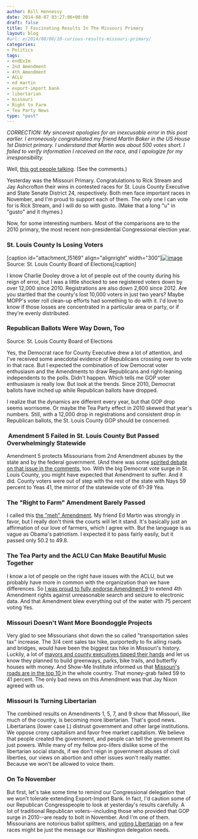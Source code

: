 ```yaml
---
author: Bill Hennessy
date: 2014-08-07 03:27:06+00:00
draft: false
title: 7 Fascinating Results In The Missouri Primary
layout: blog
#url: e/2014/08/06/10-curious-results-missouri-primary/
categories:
- Politics
tags:
- endExIm
- 2nd Amendment
- 4th Amendment
- ACLU
- ed martin
- export-import bank
- libertarian
- missouri
- Right to Farm
- Tea Party News
type: "post"
---
```


_CORRECTION: My sincerest apologies for an inexcusable error in this post earlier. I erroneously congratulated my friend Martin Baker in the US House 1st District primary. I understand that Martin was about 500 votes short. I failed to verify information I received on the race, and I apologize for my irresponsibility._

Well, [this got people talking](https://hennessysview.com/2014/08/05/hell-missouris-2nd-congressional-district/). (See the comments.)

Yesterday was the Missouri Primary. Congratulations to Rick Stream and Jay Ashcrofton their wins in contested races for St. Louis County Executive and State Senate District 24, respectively. Both men face important races in November, and I'm proud to support each of them. The only one I can vote for is Rick Stream, and I will do so with gusto. (Make that a long "u" in "gusto" and it rhymes.)

Now, for some interesting numbers. Most of the comparisons are to the 2010 primary, the most recent non-presidential Congressional election year.



### St. Louis County Is Losing Voters



[caption id="attachment_15169" align="alignright" width="300"][![image](https://hennessysview.com/wp-content/uploads/2014/08/image-300x185.png)
](https://hennessysview.com/wp-content/uploads/2014/08/image.png) Source: St. Louis County Board of Elections[/caption]

I know Charlie Dooley drove a lot of people out of the county during his reign of error, but I was a little shocked to see
registered voters down by over 12,000 since 2010. Registrations are also down 2,600 since 2012. Are you startled that the county's lost 10,000 voters in just two years? Maybe MOPP's voter roll clean-up efforts had something to do with it. I'd love to know if those losses are concentrated in a particular area or party, or if they're evenly distributed.



### Republican Ballots Were Way Down, Too





Source: St. Louis County Board of Elections

Yes, the Democrat race for County Executive drew a lot of attention, and I've received some anecdotal evidence of Republicans crossing over to vote in that race. But I expected the combination of low Democrat voter enthusiasm and the Amendments to draw Republicans and right-leaning independents to the polls. Didn't happen. Which tells me GOP voter enthusiasm is really low. But look at the trends. Since 2010, Democrat ballots have inched up while Republican ballots have dropped.

I realize that the dynamics are different every year, but that GOP drop seems worrisome. Or maybe the Tea Party effect in 2010 skewed that year's numbers. Still, with a 12,000 drop in registrations and consistent drop in Republican ballots, the St. Louis County GOP should be concerned.



###  Amendment 5 Failed in St. Louis County But Passed Overwhelmingly Statewide



Amendment 5 protects Missourians from 2nd Amendment abuses by the state and by the federal government. (And there was some [spirited debate on that issue in the comments](https://hennessysview.com/2014/07/31/im-voting-august-5-primary-printable-grid-ballot-initiatives/), too. With the big Democrat vote surge in St. Louis County, you might have expected that Amendment to suffer. And it did. County voters were out of step with the rest of the state with Nays 59 percent to Yeas 41, the mirror of the statewide vote of 61-39 Yea.



### The "Right to Farm" Amendment Barely Passed



I called this [the "meh" Amendment](https://hennessysview.com/2014/07/31/im-voting-august-5-primary-printable-grid-ballot-initiatives/). My friend Ed Martin was strongly in favor, but I really don't think the courts will let it stand. It's basically just an affirmation of our love of farmers, which I agree with. But the language is as vague as Obama's patriotism. I expected it to pass fairly easily, but it passed only 50.2 to 49.8.



### The Tea Party and the ACLU Can Make Beautiful Music Together



I know a lot of people on the right have issues with the ACLU, but we probably have more in common with the organization than we have differences. So [I was proud to fully endorse Amendment 9](https://hennessysview.com/2014/07/24/can-reclaim-4th-amendment-5th-august/) to extend 4th Amendment rights against unreasonable search and seizure to electronic data. And that Amendment blew everything out of the water with 75 percent voting Yes.



### Missouri Doesn't Want More Boondoggle Projects



Very glad to see Missourians shot down the so called "transportation sales tax" increase. The 3/4 cent sales tax hike, purportedly to fix ailing roads and bridges, would have been the biggest tax hike in Missouri's history. Luckily, a lot of [mayors and county executives tipped their hands](https://hennessysview.com/2014/07/15/francis-slay-destroys-transportation-sales-tax-trying-support/) and let us know they planned to build greenways, parks, bike trails, and butterfly houses with money. And Show-Me Institute informed us that [Missouri's roads are in the top 10 ](https://hennessysview.com/2014/07/26/francis-slay-wont-tell-missouri-roads/)in the whole country. That money-grab failed 59 to 41 percent. The only bad news on this Amendment was that Jay Nixon agreed with us.



### Missouri Is Turning Libertarian



The combined results on Amendments 1, 5, 7, and 9 show that Missouri, like much of the country, is becoming more libertarian. That's good news. Libertarians (lower case L) distrust government and other large institutions. We oppose crony capitalism and favor free market capitalism. We believe that people created the government, and people can tell the government its just powers. While many of my fellow pro-lifers dislike some of the libertarian social stands, if we don't reign in government abuses of civil liberties, our views on abortion and other issues won't really matter. Because we won't be allowed to voice them.



### On To November



But first, let's take some time to remind our Congressional delegation that we won't tolerate extending Export-Import Bank. In fact, I'd caution some of our Republican Congresspeople to look at yesterday's results carefully. A lot of traditional Republican voters--including those who provided that GOP surge in 2010--are ready to bolt in November. And I'm one of them. Missourians are notorious ballot splitters, and [voting Libertarian](https://hennessysview.com/2014/06/29/7-missouri-candidates-one-told/) on a few races might be just the message our Washington delegation needs.


